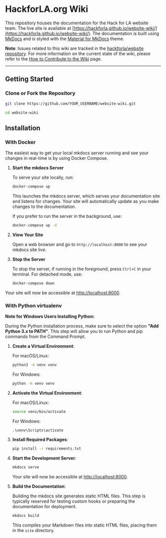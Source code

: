 # HackforLA.org Wiki

This repository houses the documentation for the Hack for LA website team. The live site is available at [https://hackforla.github.io/website-wiki/](https://hackforla.github.io/website-wiki/). The documentation is built using [MkDocs](https://www.mkdocs.org/) and is styled with the [Material for MkDocs](https://squidfunk.github.io/mkdocs-material/) theme.

**Note**: Issues related to this wiki are tracked in the [hackforla/website repository](https://github.com/hackforla/website). For more information on the current state of the wiki, please refer to the [How to Contribute to the Wiki](https://github.com/hackforla/website/wiki/How-to-Contribute-to-the-Wiki) page.

---

## Getting Started

### Clone or Fork the Repository

```bash
git clone https://github.com/YOUR_USERNAME/website-wiki.git
```

```bash
cd website-wiki
```

## Installation

### With Docker

The easiest way to get your local mkdocs server running and see your changes in real-time is by using Docker Compose.

1. **Start the mkdocs Server**

    To serve your site locally, run:

    ```bash
    docker-compose up
    ```

    This launches the mkdocs server, which serves your documentation site and listens for changes. Your site will automatically update as you make changes to the documentation.

    If you prefer to run the server in the background, use:

    ```bash
    docker-compose up -d
    ```

2. **View Your Site**

    Open a web browser and go to `http://localhost:8000` to see your mkdocs site live.

3. **Stop the Server**

    To stop the server, if running in the foreground, press `Ctrl+C` in your terminal. For detached mode, use:

    ```bash
    docker-compose down
    ```

Your site will now be accessible at <http://localhost:8000>.

### With Python virtualenv

**Note for Windows Users Installing Python:**

During the Python installation process, make sure to select the option **"Add Python 3.x to PATH"**. This step will allow you to run Python and pip commands from the Command Prompt.

1. **Create a Virtual Environment**:

    For macOS/Linux:

    ```bash
    python3 -m venv venv
    ```

    For Windows:

    ```cmd
    python -m venv venv
    ```

2. **Activate the Virtual Environment**:

    For macOS/Linux:

    ```bash
    source venv/bin/activate
    ```

    For Windows:

    ```cmd
    .\venv\Scripts\activate
    ```

3. **Install Required Packages**:

    ```bash
    pip install -r requirements.txt
    ```

4. **Start the Development Server**:

    ```bash
    mkdocs serve
    ```

    Your site will now be accessible at <http://localhost:8000>.

5. **Build the Documentation**:

    Building the mkdocs site generates static HTML files. This step is typically reserved for testing custom hooks or preparing the documentation for deployment.

    ```bash
    mkdocs build
    ```

    This compiles your Markdown files into static HTML files, placing them in the `site` directory.
